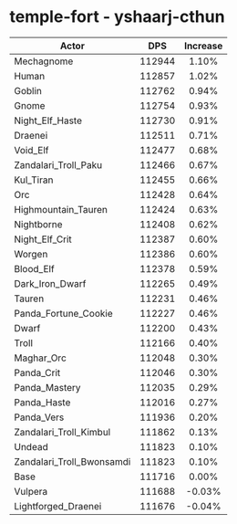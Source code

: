 # temple-fort - yshaarj-cthun
| Actor | DPS | Increase |
|---|:---:|:---:|
|Mechagnome|112944|1.10%|
|Human|112857|1.02%|
|Goblin|112762|0.94%|
|Gnome|112754|0.93%|
|Night_Elf_Haste|112730|0.91%|
|Draenei|112511|0.71%|
|Void_Elf|112477|0.68%|
|Zandalari_Troll_Paku|112466|0.67%|
|Kul_Tiran|112455|0.66%|
|Orc|112428|0.64%|
|Highmountain_Tauren|112424|0.63%|
|Nightborne|112408|0.62%|
|Night_Elf_Crit|112387|0.60%|
|Worgen|112386|0.60%|
|Blood_Elf|112378|0.59%|
|Dark_Iron_Dwarf|112265|0.49%|
|Tauren|112231|0.46%|
|Panda_Fortune_Cookie|112227|0.46%|
|Dwarf|112200|0.43%|
|Troll|112166|0.40%|
|Maghar_Orc|112048|0.30%|
|Panda_Crit|112046|0.30%|
|Panda_Mastery|112035|0.29%|
|Panda_Haste|112016|0.27%|
|Panda_Vers|111936|0.20%|
|Zandalari_Troll_Kimbul|111862|0.13%|
|Undead|111823|0.10%|
|Zandalari_Troll_Bwonsamdi|111823|0.10%|
|Base|111716|0.00%|
|Vulpera|111688|-0.03%|
|Lightforged_Draenei|111676|-0.04%|
